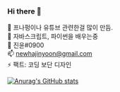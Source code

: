 ### Hi there 👋


🔭 프나펑이나 유튜브 관련한걸 많이 만듬. <br>
🌱 자바스크립트, 파이썬을 배우는중 <br>
💬 진윤#0900 <br>
📫 newhajinyoon@gmail.com <br>
⚡ 팩트: 코딩 보단 디자인 <br>

[![Anurag's GitHub stats](https://github-readme-stats.vercel.app/api?username=newhajinyoon)](https://github.com/anuraghazra/github-readme-stats)
